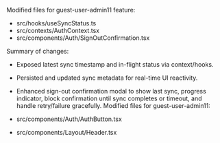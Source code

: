 Modified files for guest-user-admin11 feature:

- src/hooks/useSyncStatus.ts
- src/contexts/AuthContext.tsx
- src/components/Auth/SignOutConfirmation.tsx

Summary of changes:
- Exposed latest sync timestamp and in-flight status via context/hooks.
- Persisted and updated sync metadata for real-time UI reactivity.
- Enhanced sign-out confirmation modal to show last sync, progress indicator, block confirmation until sync completes or timeout, and handle retry/failure gracefully.
Modified files for guest-user-admin11:

- src/components/Auth/AuthButton.tsx
- src/components/Layout/Header.tsx

